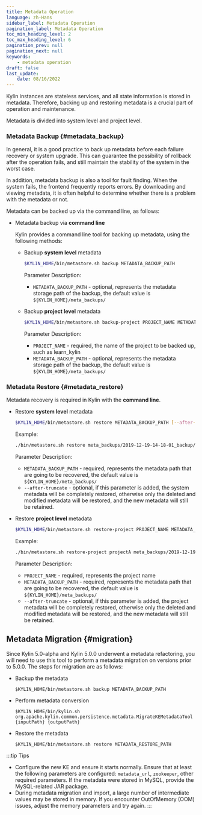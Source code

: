 ```yaml
---
title: Metadata Operation
language: zh-Hans
sidebar_label: Metadata Operation
pagination_label: Metadata Operation
toc_min_heading_level: 2
toc_max_heading_level: 6
pagination_prev: null
pagination_next: null
keywords:
    - metadata operation
draft: false
last_update:
    date: 08/16/2022
---
```


Kylin instances are stateless services, and all state information is stored in metadata. Therefore, backing up and restoring metadata is a crucial part of operation and maintenance.

Metadata is divided into system level and project level. 

### Metadata Backup	{#metadata_backup}

In general, it is a good practice to back up metadata before each failure recovery or system upgrade. This can guarantee the possibility of rollback after the operation fails, and still maintain the stability of the system in the worst case.

In addition, metadata backup is also a tool for fault finding. When the system fails, the frontend frequently reports errors. By downloading and viewing metadata, it is often helpful to determine whether there is a problem with the metadata or not.

Metadata can be backed up via the command line, as follows:

- Metadata backup via **command line**

  Kylin provides a command line tool for backing up metadata, using the following methods:

  - Backup **system level** metadata

     ```sh
     $KYLIN_HOME/bin/metastore.sh backup METADATA_BACKUP_PATH
     ```
    Parameter Description:

    - `METADATA_BACKUP_PATH` - optional, represents the metadata storage path of the backup, the default value is `${KYLIN_HOME}/meta_backups/`
    
  - Backup **project level** metadata

     ```sh
     $KYLIN_HOME/bin/metastore.sh backup-project PROJECT_NAME METADATA_BACKUP_PATH
     ```

     Parameter Description:

     - `PROJECT_NAME` - required, the name of the project to be backed up, such as learn_kylin
     - `METADATA_BACKUP_PATH` - optional, represents the metadata storage path of the backup, the default value is `${KYLIN_HOME}/meta_backups/`
     

### Metadata Restore    {#metadata_restore}

Metadata recovery is required in Kylin with the **command line**.

- Restore **system level** metadata

  ```sh
  $KYLIN_HOME/bin/metastore.sh restore METADATA_BACKUP_PATH [--after-truncate]
  ```
  Example:
  ```sh
  ./bin/metastore.sh restore meta_backups/2019-12-19-14-18-01_backup/
  ```
  
  Parameter Description:
  - `METADATA_BACKUP_PATH` - required, represents the metadata path that are going to be recovered, the default value is `${KYLIN_HOME}/meta_backups/`
  - `--after-truncate` - optional, if this parameter is added, the system metadata will be completely restored, otherwise only the deleted and modified metadata will be restored, and the new metadata will still be retained.

- Restore **project level** metadata 

   ```sh
   $KYLIN_HOME/bin/metastore.sh restore-project PROJECT_NAME METADATA_BACKUP_PATH [--after-truncate]
   ```
  Example:
  ```sh
  ./bin/metastore.sh restore-project projectA meta_backups/2019-12-19-14-18-01_backup/
  ```

  Parameter Description:

   - `PROJECT_NAME` - required, represents the project name
   - `METADATA_BACKUP_PATH` - required, represents the metadata path that are going to be recovered, the default value is `${KYLIN_HOME}/meta_backups/`
   - `--after-truncate` - optional, if this parameter is added, the project metadata will be completely restored, otherwise only the deleted and modified metadata will be restored, and the new metadata will still be retained.
   

## Metadata Migration {#migration}

Since Kylin 5.0-alpha and Kylin 5.0.0 underwent a metadata refactoring, you will need to use this tool to perform a metadata migration on versions prior to 5.0.0. The steps for migration are as follows:

+ Backup the metadata
  ```shell
  $KYLIN_HOME/bin/metastore.sh backup METADATA_BACKUP_PATH
  ```
+ Perform metadata conversion
  ```shell
  $KYLIN_HOME/bin/kylin.sh org.apache.kylin.common.persistence.metadata.MigrateKEMetadataTool  {inputPath} {outputPath}
  ```
+ Restore the metadata
  ```shell
  $KYLIN_HOME/bin/metastore.sh restore METADATA_RESTORE_PATH
  ```
:::tip Tips
+ Configure the new KE and ensure it starts normally. Ensure that at least the following parameters are configured: `metadata_url`, `zookeeper`, other required parameters. If the metadata were stored in MySQL, provide the MySQL-related JAR package.
+ During metadata migration and import, a large number of intermediate values may be stored in memory. If you encounter OutOfMemory (OOM) issues, adjust the memory parameters and try again.
:::
